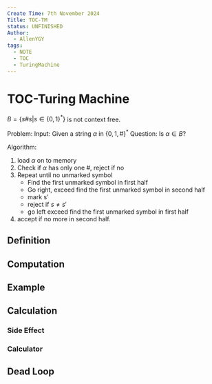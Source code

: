 ```yaml
---
Create Time: 7th November 2024
Title: TOC-TM
status: UNFINISHED
Author:
  - AllenYGY
tags:
  - NOTE
  - TOC
  - TuringMachine
---
```


# TOC-Turing Machine

$B=\{s\#s|s\in \{0,1\}^*\}$ is not context free.

Problem:
Input: Given a string $\alpha$ in $\{0,1,\#\}^*$
Question: Is $\alpha\in B$?

Algorithm:

1. load $\alpha$ on to memory
2. Check if $\alpha$ has only one \#, reject if no
3. Repeat until no unmarked symbol
	- Find the first unmarked symbol in first half
	- Go right, exceed find the first unmarked symbol in second half
	- mark s'
	- reject if $s\ne s'$
	- go left exceed find the first unmarked symbol in first half
4. accept if no more in second half.

## Definition

## Computation

## Example

## Calculation

### Side Effect

### Calculator

## Dead Loop
